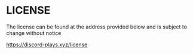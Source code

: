 LICENSE
=======

The license can be found at the address provided below and is subject to change without notice

<https://discord-plays.xyz/license>
